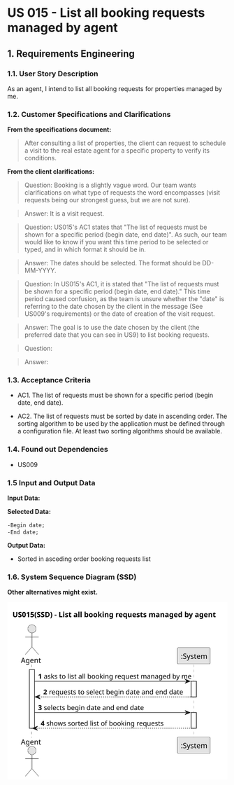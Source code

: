 # US 015 - List all booking requests managed by agent

## 1. Requirements Engineering


### 1.1. User Story Description


As an agent, I intend to list all booking requests for properties managed by
me. 

### 1.2. Customer Specifications and Clarifications 


**From the specifications document:**

>After consulting a list of properties, the client can request to schedule a visit to the real estate agent
for a specific property to verify its conditions. 


**From the client clarifications:**

>Question: Booking is a slightly vague word. Our team wants clarifications on what type of requests the word encompasses (visit requests being our strongest guess, but we are not sure).

>Answer: It is a visit request.

>Question: US015's AC1 states that "The list of requests must be shown for a specific period (begin date, end date)". As such, our team would like to know if you want this time period to be selected or typed, and in which format it should be in.

>Answer: The dates should be selected. The format should be DD-MM-YYYY.

>Question: In US015's AC1, it is stated that "The list of requests must be shown for a specific period (begin date, end date)."
This time period caused confusion, as the team is unsure whether the "date" is referring to the date chosen by the client in the message (See US009's requirements) or the date of creation of the visit request.

>Answer: The goal is to use the date chosen by the client (the preferred date that you can see in US9) to list booking requests.

>Question:

>Answer:





### 1.3. Acceptance Criteria


* AC1. The list of requests must be shown for a specific period (begin date, end
date).

* AC2. The list of requests must be sorted by date in ascending order. The sorting
algorithm to be used by the application must be defined through a configuration
file. At least two sorting algorithms should be available. 

### 1.4. Found out Dependencies


* US009

### 1.5 Input and Output Data

**Input Data:**

**Selected Data:**
    
    -Begin date;
    -End date;

**Output Data:**

* Sorted in asceding order booking requests list

### 1.6. System Sequence Diagram (SSD)

**Other alternatives might exist.**

![System Sequence Diagram - Alternative One](svg/US015-SSD.svg)

